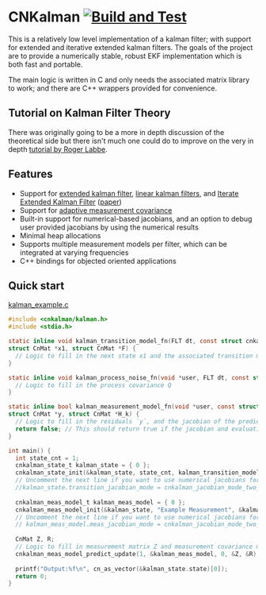 # CNKalman [![Build and Test](https://github.com/cntools/cnkalman/actions/workflows/cmake.yml/badge.svg)](https://github.com/cntools/cnkalman/actions/workflows/cmake.yml)

This is a relatively low level implementation of a kalman filter; with support for extended and iterative extended
kalman filters. The goals of the project are to provide a numerically stable, robust EKF implementation which is both
fast and portable. 

The main logic is written in C and only needs the associated matrix library to work; and there are C++ wrappers provided 
for convenience.

## Tutorial on Kalman Filter Theory

There was originally going to be a more in depth discussion of the theoretical side but there isn't much one could do to 
improve on the very in depth [tutorial by Roger Labbe](https://github.com/rlabbe/Kalman-and-Bayesian-Filters-in-Python/).

## Features

- Support for [extended kalman filter](https://en.wikipedia.org/wiki/Extended_Kalman_filter), [linear kalman filters](https://en.wikipedia.org/wiki/Kalman_filter), and [Iterate Extended Kalman Filter](https://en.wikipedia.org/wiki/Extended_Kalman_filter#Iterated_extended_Kalman_filter) ([paper](https://www.diva-portal.org/smash/get/diva2:844060/FULLTEXT01.pdf))
- Support for [adaptive measurement covariance](https://arxiv.org/pdf/1702.00884.pdf)
- Built-in support for numerical-based jacobians, and an option to debug user provided jacobians by using 
  the numerical results
- Minimal heap allocations  
- Supports multiple measurement models per filter, which can be integrated at varying frequencies
- C++ bindings for objected oriented applications

## Quick start

[kalman_example.c](https://github.com/cntools/cnkalman/blob/develop/tests/kalman_example.c)
```C
#include <cnkalman/kalman.h>
#include <stdio.h>

static inline void kalman_transition_model_fn(FLT dt, const struct cnkalman_state_s *k, const struct CnMat *x0,
struct CnMat *x1, struct CnMat *F) {
  // Logic to fill in the next state x1 and the associated transition matrix F
}

static inline void kalman_process_noise_fn(void *user, FLT dt, const struct CnMat *x, struct CnMat *Q) {
  // Logic to fill in the process covariance Q
}

static inline bool kalman_measurement_model_fn(void *user, const struct CnMat *Z, const struct CnMat *x_t,
struct CnMat *y, struct CnMat *H_k) {
  // Logic to fill in the residuals `y`, and the jacobian of the predicted measurement function `h`
  return false; // This should return true if the jacobian and evaluation were valid.
}

int main() {
  int state_cnt = 1;
  cnkalman_state_t kalman_state = { 0 };
  cnkalman_state_init(&kalman_state, state_cnt, kalman_transition_model_fn, kalman_process_noise_fn, 0, 0);
  // Uncomment the next line if you want to use numerical jacobians for the transition matrix
  //kalman_state.transition_jacobian_mode = cnkalman_jacobian_mode_two_sided; 
  
  cnkalman_meas_model_t kalman_meas_model = { 0 };
  cnkalman_meas_model_init(&kalman_state, "Example Measurement", &kalman_meas_model, kalman_measurement_model_fn);
  // Uncomment the next line if you want to use numerical jacobians for this measurement
  // kalman_meas_model.meas_jacobian_mode = cnkalman_jacobian_mode_two_sided; 
  
  CnMat Z, R;
  // Logic to fill in measurement matrix Z and measurement covariance matrix R
  cnkalman_meas_model_predict_update(1, &kalman_meas_model, 0, &Z, &R);
  
  printf("Output:%f\n", cn_as_vector(&kalman_state.state)[0]);
  return 0;
}
```

